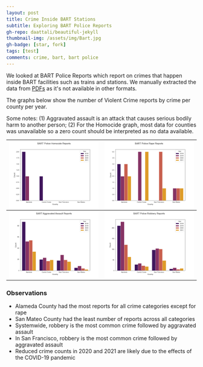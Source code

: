 ```yaml
---
layout: post
title: Crime Inside BART Stations
subtitle: Exploring BART Police Reports
gh-repo: daattali/beautiful-jekyll
thumbnail-img: /assets/img/Bart.jpg
gh-badge: [star, fork]
tags: [test]
comments: crime, bart, bart police
---
```


We looked at BART Police Reports which report on crimes that happen inside BART facilities such as trains and stations. We manually extracted the data from [PDFs](https://www.bart.gov/sites/default/files/docs/02-2022%20Monthly%20Chief%27s%20Report%20CRB%2003162022.pdf) as it's not available in other formats. 

The graphs below show the number of Violent Crime reports by crime per county per year. 

Some notes: (1) Aggravated assault is an attack that causes serious bodily harm to another person; (2) For the Homocide graph, most data for counties was unavailable so a zero count should be interpreted as no data available.

<img src="../assets/img/HomocideReports.png" align="center" width="550"/>  | <img src="../assets/img/RapeReports.png" align="center" width="550"/>
:------------------------------------------------------------------------- |:--------------------
 <img src="../assets/img/AggravatedAssaultReports.png" align="center" width="550"/>  |   <img src="../assets/img/RobberyReports.png" align="center" width="550"/>


### Observations
* Alameda County had the most reports for all crime categories except for rape 
* San Mateo County had the least number of reports across all categories
* Systemwide, robbery is the most common crime followed by aggravated assault
* In San Francisco, robbery is the most common crime followed by aggravated assault
* Reduced crime counts in 2020 and 2021 are likely due to the effects of the COVID-19 pandemic

